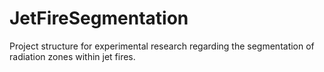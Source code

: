 # JetFireSegmentation
Project structure for experimental research regarding the segmentation of radiation zones within jet fires.

